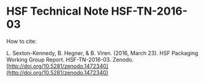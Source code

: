 # HSF Technical Note HSF-TN-2016-03

How to cite:

L. Sexton-Kennedy, B. Hegner, & B. Viren. (2016, March 23). HSF Packaging Working Group Report. HSF-TN-2016-03.
Zenodo. [http://doi.org/10.5281/zenodo.1472340](http://doi.org/10.5281/zenodo.1472340)
